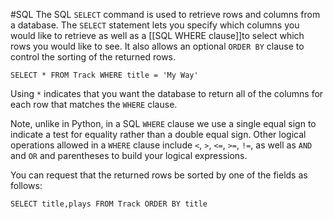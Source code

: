#SQL 
The SQL `SELECT` command is used to retrieve rows and columns from a database. The `SELECT` statement lets you specify which columns you would like to retrieve as well as a [[SQL WHERE clause]]to select which rows you would like to see. It also allows an optional `ORDER BY` clause to control the sorting of the returned rows.

```
SELECT * FROM Track WHERE title = 'My Way'
```

Using `*` indicates that you want the database to return all of the columns for each row that matches the `WHERE` clause.

Note, unlike in Python, in a SQL `WHERE` clause we use a single equal sign to indicate a test for equality rather than a double equal sign. Other logical operations allowed in a `WHERE` clause include `<`, `>`, `<=`, `>=`, `!=`, as well as `AND` and `OR` and parentheses to build your logical expressions.

You can request that the returned rows be sorted by one of the fields as follows:

```
SELECT title,plays FROM Track ORDER BY title
```